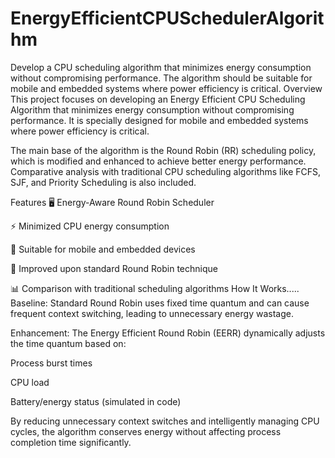 # EnergyEfficientCPUSchedulerAlgorithm
Develop a CPU scheduling algorithm that minimizes energy consumption without compromising performance. The algorithm should be suitable for mobile and embedded systems where power efficiency is critical.
Overview
This project focuses on developing an Energy Efficient CPU Scheduling Algorithm that minimizes energy consumption without compromising performance. It is specially designed for mobile and embedded systems where power efficiency is critical.

The main base of the algorithm is the Round Robin (RR) scheduling policy, which is modified and enhanced to achieve better energy performance. Comparative analysis with traditional CPU scheduling algorithms like FCFS, SJF, and Priority Scheduling is also included.

Features
🖥️ Energy-Aware Round Robin Scheduler

⚡ Minimized CPU energy consumption

📱 Suitable for mobile and embedded devices

🔄 Improved upon standard Round Robin technique

📊 Comparison with traditional scheduling algorithms
How It Works.....
Baseline: Standard Round Robin uses fixed time quantum and can cause frequent context switching, leading to unnecessary energy wastage.

Enhancement: The Energy Efficient Round Robin (EERR) dynamically adjusts the time quantum based on:

Process burst times

CPU load

Battery/energy status (simulated in code)

By reducing unnecessary context switches and intelligently managing CPU cycles, the algorithm conserves energy without affecting process completion time significantly.

